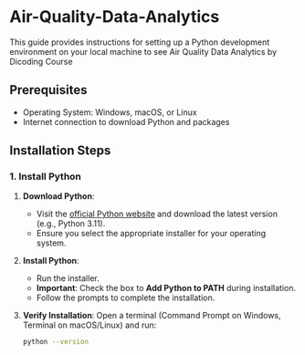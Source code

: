 # Air-Quality-Data-Analytics

This guide provides instructions for setting up a Python development environment on your local machine to see Air Quality Data Analytics by Dicoding Course

## Prerequisites

- Operating System: Windows, macOS, or Linux
- Internet connection to download Python and packages

## Installation Steps

### 1. Install Python
1. **Download Python**:
   - Visit the [official Python website](https://www.python.org/downloads/) and download the latest version (e.g., Python 3.11).
   - Ensure you select the appropriate installer for your operating system.

2. **Install Python**:
   - Run the installer.
   - **Important**: Check the box to **Add Python to PATH** during installation.
   - Follow the prompts to complete the installation.

3. **Verify Installation**:
   Open a terminal (Command Prompt on Windows, Terminal on macOS/Linux) and run:
   ```bash
   python --version
